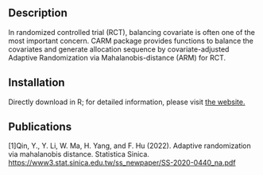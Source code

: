 Description
----
In randomized controlled trial (RCT), balancing covariate is often one of the most important concern. CARM package provides functions to balance the covariates and generate allocation sequence by covariate-adjusted Adaptive Randomization via Mahalanobis-distance (ARM) for RCT.

Installation
-----
Directly download in R; for detailed information, please visit [the website.](https://cran.r-project.org/web/packages/CARM/index.html)

Publications
-----
[1]Qin, Y., Y. Li, W. Ma, H. Yang, and F. Hu (2022). Adaptive randomization via mahalanobis distance. Statistica Sinica. https://www3.stat.sinica.edu.tw/ss_newpaper/SS-2020-0440_na.pdf


